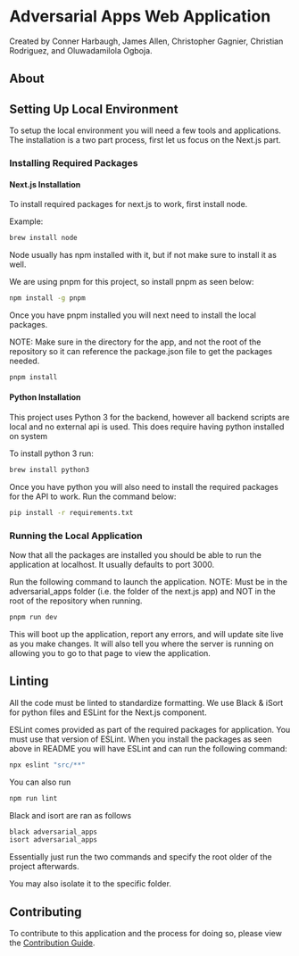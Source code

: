 # Adversarial Apps Web Application

Created by Conner Harbaugh, James Allen, Christopher Gagnier, Christian Rodriguez, and Oluwadamilola Ogboja.

## About


## Setting Up Local Environment

To setup the local environment you will need a few tools and applications. The installation is a two part process, first let us focus on the Next.js part.

### Installing Required Packages

#### Next.js Installation

To install required packages for next.js to work, first install node. 

Example:

```bash
brew install node
```

Node usually has npm installed with it, but if not make sure to install it as well.

We are using pnpm for this project, so install pnpm as seen below:

```bash
npm install -g pnpm
```

Once you have pnpm installed you will next need to install the local packages.

NOTE: Make sure in the directory for the app, and not the root of the repository so it can reference the package.json file to get the packages needed.

```bash
pnpm install
```

#### Python Installation

This project uses Python 3 for the backend, however all backend scripts are local and no external api is used. This does require having python installed on system 

To install python 3 run:

```bash
brew install python3
```

Once you have python you will also need to install the required packages for the API to work. Run the command below:

```bash
pip install -r requirements.txt
```

### Running the Local Application

Now that all the packages are installed you should be able to run the application at localhost. It usually defaults to port 3000.

Run the following command to launch the application.
NOTE: Must be in the adversarial_apps folder (i.e. the folder of the next.js app) and NOT in the root of the repository when running.

```bash
pnpm run dev
```

This will boot up the application, report any errors, and will update site live as you make changes. It will also tell you where the server is running on allowing you to go to that page to view the application.

## Linting

All the code must be linted to standardize formatting. We use Black & iSort for python files and ESLint for the Next.js component.

ESLint comes provided as part of the required packages for application.
You must use that version of ESLint. When you install the packages as seen above in README you will have ESLint and can run the following command:
```bash
npx eslint "src/**"
```

You can also run
```bash
npm run lint
```

Black and isort are ran as follows
```bash
black adversarial_apps
isort adversarial_apps
```

Essentially just run the two commands and specify the root older of the project afterwards.

You may also isolate it to the specific folder.

## Contributing

To contribute to this application and the process for doing so, please view the [Contribution Guide](.github\CONTRIBUTING.md).

